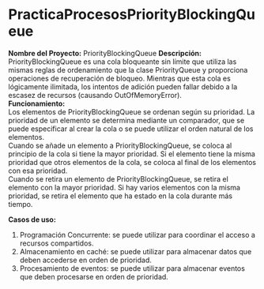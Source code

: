 # PracticaProcesosPriorityBlockingQueue
**Nombre del Proyecto:** PriorityBlockingQueue
**Descripción:**  PriorityBlockingQueue es una cola bloqueante sin límite que utiliza las 
mismas reglas de ordenamiento que la clase PriorityQueue y proporciona operaciones de recuperación de
bloqueo. Mientras que esta cola es lógicamente ilimitada, los intentos de adición pueden fallar debido
a la escasez de recursos (causando OutOfMemoryError).
<br>
**Funcionamiento:**  
Los elementos de PriorityBlockingQueue se ordenan según su prioridad. La prioridad
de un elemento se determina mediante un comparador, que se puede especificar al crear
la cola o se puede utilizar el orden natural de los elementos.<br>
Cuando se añade un elemento a PriorityBlockingQueue, se coloca al principio de la cola 
si tiene la mayor prioridad. Si el elemento tiene la misma prioridad que otros elementos
de la cola, se coloca al final de los elementos con esa prioridad.<br>
Cuando se retira un elemento de PriorityBlockingQueue, se retira el elemento con la mayor
prioridad. Si hay varios elementos con la misma prioridad, se retira el elemento que ha estado 
en la cola durante más tiempo.<br>

**Casos de uso:**
1. Programación Concurrente: se puede utilizar para coordinar el acceso a recursos compartidos.
2. Almacenamiento en caché: se puede utilizar para almacenar datos que deben accederse en orden de prioridad.
3. Procesamiento de eventos: se puede utilizar para almacenar eventos que deben procesarse en orden de prioridad.
